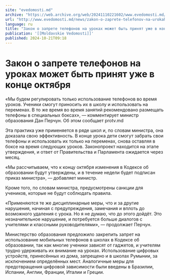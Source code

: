 ```yaml
---
site: "evedomosti.md"
archive: "https://web.archive.org/web/20241110221602/www.evedomosti.md/news/zakon-o-zaprete-telefonov-na-urokah-mozhet-byt-prinyat-uzhe"
url: "http://www.evedomosti.md/news/zakon-o-zaprete-telefonov-na-urokah-mozhet-byt-prinyat-uzhe"
language: ru
title: "Закон о запрете телефонов на уроках может быть принят уже в конце октября"
publication: '[[Moldavskie Vedomosti]]'
published: 2024-10-21T09:18
---
```


# Закон о запрете телефонов на уроках может быть принят уже в конце октября

«Мы будем регулировать только использование телефонов во время уроков. Ученики смогут приносить их в школу и использовать на переменах. В то же время во время занятий рекомендовано размещать телефоны в специальных боксах», — комментирует министр образования Дан Перчун. Об этом сообщает protv.md

Эта практика уже применяется в ряде школ и, по словам министра, она доказала свою эффективность. В конце урока дети смогут забрать свои телефоны и использовать их только на переменах, снова оставляя в боксе на время следующих уроков. Законопроект находится на этапе утверждения, и ответ от Правительства и Парламента ожидается через месяц.

«Мы рассчитываем, что к концу октября изменения в Кодексе об образовании будут утверждены, и в течение недели будет подписан приказ министра», — добавляет министр.

Кроме того, по словам министра, предусмотрены санкции для учеников, которые не будут соблюдать правила.

«Применяются те же дисциплинарные меры, что и за другие нарушения, начиная с предупреждения, замечания и вплоть до возможного удаления с урока. Но я не думаю, что до этого дойдёт. Это незначительное нарушение, и потребуется больше диалогов с учителями и классными руководителями», — продолжает Перчун.

Министерство образования предложило закрепить запрет на использование мобильных телефонов в школах в Кодексе об образовании, так как многие ученики зависят от гаджетов, и учителям трудно удерживать их внимание на уроках. Использование цифровых устройств, принесённых из дома, запрещено и в школах Румынии, за исключением определённых мест. Аналогичные меры для предотвращения цифровой зависимости были введены в Бразилии, Испании, Англии, Франции, Италии и Греции.